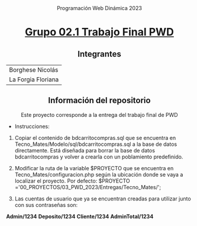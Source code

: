 <div align="center">
Programación Web Dinámica 2023

# <a href="http://localhost/PWDTPFinal/Vista/Home/home.php">Grupo 02.1 Trabajo Final PWD</a>

## Integrantes

<table>
    <tr>
        <td>Borghese Nicolás</td>
    </tr>
    <tr>
        <td>La Forgia Floriana</td>
    </tr>
</table>

## Información del repositorio

Este proyecto corresponde a la entrega del trabajo final de PWD
</div>

- Instrucciones:
1. Copiar el contenido de bdcarritocompras.sql que se encuentra en Tecno_Mates/Modelo/sql/bdcarritocompras.sql a la base de datos directamente.
Está diseñada para borrar la base de datos bdcarritocompras y volver a crearla con un poblamiento predefinido.

2. Modificar la ruta de la variable $PROYECTO que se encuentra en Tecno_Mates/configuracion.php según la ubicación donde se vaya a localizar el proyecto.
Por defecto: $PROYECTO ='00_PROYECTOS/03_PWD_2023/Entregas/Tecno_Mates/';

3. Las cuentas de usuario que ya se encuentran creadas para utilizar junto con sus contraseñas son:

<b>Admin/1234</b>
<b>Deposito/1234</b>
<b>Cliente/1234</b>
<b>AdminTotal/1234</b>